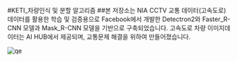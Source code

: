 #KETI_차량인식 및 분할 알고리즘
##본 저장소는 NIA CCTV 교통 데이터(고속도로) 데이터를 활용한 학습 및 검증용으로  Facebook에서 개발한 Detectron2와 Faster_R-CNN 모델과 Mask_R-CNN 모델을 기반으로 구축되었습니다. 고속도로 차량 이미지데이터는 AI HUB에서 제공되며, 교통문제 해결을 위하여 만들어졌습니다.

![qe](https://user-images.githubusercontent.com/59859754/110241338-9912d380-7f93-11eb-8474-79251aaaee62.png)

